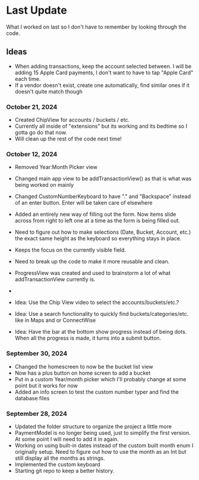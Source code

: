 # Last Update

What I worked on last so I don't have to remember by looking through the code.

## Ideas

- When adding transactions, keep the account selected between. I will be adding 15 Apple Card payments, I don't want to have to tap "Apple Card" each time.
- If a vendor doesn't exist, create one automatically, find similar ones if it doesn't quite match though


### October 21, 2024
- Created ChipView for accounts / buckets / etc.
- Currently all inside of "extensions" but its working and its bedtime so I gotta go do that now.
- Will clean up the rest of the code next time!

### October 12, 2024
- Removed Year:Month Picker view
- Changed main app view to be addTransactionView() as that is what was being worked on mainly
- Changed CustomNumberKeyboard to have "." and "Backspace" instead of an enter button. Enter will be taken care of elsewhere
- Added an entirely new way of filling out the form. Now items slide across from right to left one at a time as the form is being filled out.
- Need to figure out how to make selections (Date, Bucket, Account, etc.) the exact same height as the keyboard so everything stays in place.
- Keeps the focus on the currently visible field.
- Need to break up the code to make it more reusable and clean.
- ProgressView was created and used to brainstorm a lot of what addTransactionView currently is.
- 

- Idea: Use the Chip View video to select the accounts/buckets/etc.?
- Idea: Use a search functionality to quickly find buckets/categories/etc. like in Maps and or ConnectWise
- Idea: Have the bar at the bottom show progress instead of being dots. When all the progress is made, it turns into a submit button.

### September 30, 2024

- Changed the homescreen to now be the bucket list view
- Now has a plus button on home screen to add a bucket
- Put in a custom Year/month picker which I'll probably change at some point but it works for now
- Added an info screen to test the custom number typer and find the database files

### September 28, 2024

- Updated the folder structure to organize the project a little more
- PaymentModel is no longer being used, just to simplify the first version. At some point I will need to add it in again.
- Working on using built-in dates instead of the custom built month enum I originally setup. Need to figure out how to use the month as an Int but still display all the months as strings.
- Implemented the custom keyboard
- Starting git repo to keep a better history.
